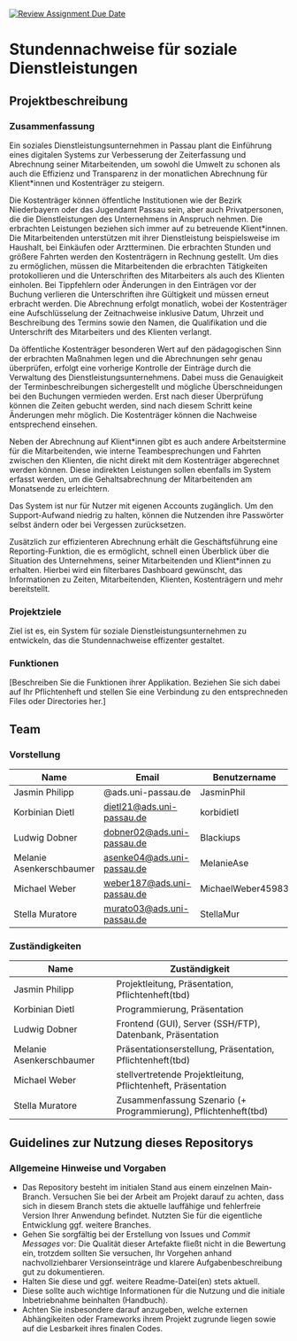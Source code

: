 [![Review Assignment Due Date](https://classroom.github.com/assets/deadline-readme-button-24ddc0f5d75046c5622901739e7c5dd533143b0c8e959d652212380cedb1ea36.svg)](https://classroom.github.com/a/ubFLs7Px)
# Stundennachweise für soziale Dienstleistungen

## Projektbeschreibung

### Zusammenfassung

Ein soziales Dienstleistungsunternehmen in Passau plant die Einführung eines digitalen Systems zur Verbesserung der Zeiterfassung und Abrechnung seiner Mitarbeitenden, um sowohl die Umwelt zu schonen als auch die Effizienz und Transparenz in der monatlichen Abrechnung für Klient*innen und Kostenträger zu steigern.

Die Kostenträger können öffentliche Institutionen wie der Bezirk Niederbayern oder das Jugendamt Passau sein, aber auch Privatpersonen, die die Dienstleistungen des Unternehmens in Anspruch nehmen. Die erbrachten Leistungen beziehen sich immer auf zu betreuende Klient*innen. Die Mitarbeitenden unterstützen mit ihrer Dienstleistung beispielsweise im Haushalt, bei Einkäufen oder Arztterminen. Die erbrachten Stunden und größere Fahrten werden den Kostenträgern in Rechnung gestellt. Um dies zu ermöglichen, müssen die Mitarbeitenden die erbrachten Tätigkeiten protokollieren und die Unterschriften des Mitarbeiters als auch des Klienten einholen. Bei Tippfehlern oder Änderungen in den Einträgen vor der Buchung verlieren die Unterschriften ihre Gültigkeit und müssen erneut erbracht werden. Die Abrechnung erfolgt monatlich, wobei der Kostenträger eine Aufschlüsselung der Zeitnachweise inklusive Datum, Uhrzeit und Beschreibung des Termins sowie den Namen, die Qualifikation und die Unterschrift des Mitarbeiters und des Klienten verlangt. 

Da öffentliche Kostenträger besonderen Wert auf den pädagogischen Sinn der erbrachten Maßnahmen legen und die Abrechnungen sehr genau überprüfen, erfolgt eine vorherige Kontrolle der Einträge durch die Verwaltung des Dienstleistungsunternehmens. Dabei muss die Genauigkeit der Terminbeschreibungen sichergestellt und mögliche Überschneidungen bei den Buchungen vermieden werden. Erst nach dieser Überprüfung können die Zeiten gebucht werden, sind nach diesem Schritt  keine Änderungen mehr möglich. Die Kostenträger können die Nachweise entsprechend einsehen. 

Neben der Abrechnung auf Klient*innen gibt es auch andere Arbeitstermine für die Mitarbeitenden, wie interne Teambesprechungen und Fahrten zwischen den Klienten, die nicht direkt mit dem Kostenträger abgerechnet werden können. Diese indirekten Leistungen sollen ebenfalls im System erfasst werden, um die Gehaltsabrechnung der Mitarbeitenden am Monatsende zu erleichtern. 

Das System ist nur für Nutzer mit eigenen Accounts zugänglich. Um den Support-Aufwand niedrig zu halten, können die Nutzenden ihre Passwörter selbst ändern oder bei Vergessen zurücksetzen.

Zusätzlich zur effizienteren Abrechnung erhält die Geschäftsführung eine Reporting-Funktion, die es ermöglicht, schnell einen Überblick über die Situation des Unternehmens, seiner Mitarbeitenden und Klient*innen zu erhalten. Hierbei wird ein filterbares Dashboard gewünscht, das Informationen zu Zeiten, Mitarbeitenden, Klienten, Kostenträgern und mehr bereitstellt.


### Projektziele

Ziel ist es, ein System für soziale Dienstleistungsunternehmen zu entwickeln, das die Stundennachweise effizenter gestaltet.

### Funktionen

[Beschreiben Sie die Funktionen ihrer Applikation. Beziehen Sie sich dabei auf Ihr Pflichtenheft und stellen Sie eine Verbindung zu den entsprechneden Files oder Directories her.]


## Team

### Vorstellung
| Name | Email | Benutzername |
| ----- | ----- | ----------- |
| Jasmin Philipp | @ads.uni-passau.de | JasminPhil |
| Korbinian Dietl | dietl21@ads.uni-passau.de | korbidietl |
| Ludwig Dobner | dobner02@ads.uni-passau.de | Blackiups |
| Melanie Asenkerschbaumer | asenke04@ads.uni-passau.de | MelanieAse |
| Michael Weber | weber187@ads.uni-passau.de | MichaelWeber45983 |
| Stella Muratore | murato03@ads.uni-passau.de | StellaMur |

### Zuständigkeiten

| Name | Zuständigkeit |
| ----- | ----- |
| Jasmin Philipp | Projektleitung, Präsentation, Pflichtenheft(tbd) |
| Korbinian Dietl | Programmierung, Präsentation |
| Ludwig Dobner | Frontend (GUI), Server (SSH/FTP), Datenbank, Präsentation |
| Melanie Asenkerschbaumer | Präsentationserstellung, Präsentation, Pflichtenheft(tbd) |
| Michael Weber | stellvertretende Projektleitung, Pflichtenheft, Präsentation |
| Stella Muratore | Zusammenfassung Szenario (+ Programmierung), Pflichtenheft(tbd) |

## Guidelines zur Nutzung dieses Repositorys

### Allgemeine Hinweise und Vorgaben

* Das Repository besteht im initialen Stand aus einem einzelnen Main-Branch. Versuchen Sie bei der Arbeit am Projekt darauf zu achten, dass sich in diesem Branch stets die aktuelle lauffähige und fehlerfreie Version Ihrer Anwendung befindet. Nutzten Sie für die eigentliche Entwicklung ggf. weitere Branches.
* Gehen Sie sorgfältig bei der Erstellung von Issues und *Commit Messages* vor: Die Qualität dieser Artefakte fließt nicht in die Bewertung ein, trotzdem sollten Sie versuchen, Ihr Vorgehen anhand nachvollziehbarer Versionseinträge und klarere Aufgabenbeschreibung gut zu dokumentieren.
* Halten Sie diese und ggf. weitere Readme-Datei(en) stets aktuell.
* Diese sollte auch wichtige Informationen für die Nutzung und die initiale Inbetriebnahme beinhalten (Handbuch).
* Achten Sie insbesondere darauf anzugeben, welche externen Abhängikeiten oder Frameworks ihrem Projekt zugrunde liegen sowie auf die Lesbarkeit ihres finalen Codes.
